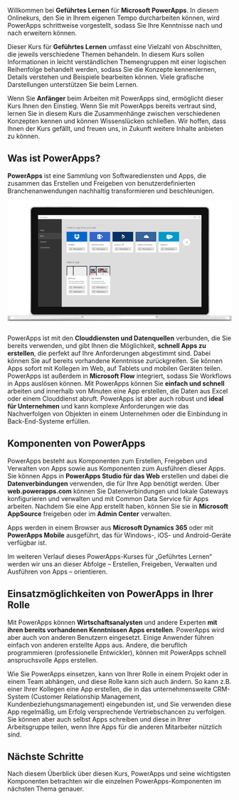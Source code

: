 Willkommen bei **Geführtes Lernen** für **Microsoft PowerApps**. In diesem Onlinekurs, den Sie in Ihrem eigenen Tempo durcharbeiten können, wird PowerApps schrittweise vorgestellt, sodass Sie Ihre Kenntnisse nach und nach erweitern können.

Dieser Kurs für **Geführtes Lernen** umfasst eine Vielzahl von Abschnitten, die jeweils verschiedene Themen behandeln. In diesem Kurs sollen Informationen in leicht verständlichen Themengruppen mit einer logischen Reihenfolge behandelt werden, sodass Sie die Konzepte kennenlernen, Details verstehen und Beispiele bearbeiten können. Viele grafische Darstellungen unterstützen Sie beim Lernen.

Wenn Sie **Anfänger** beim Arbeiten mit PowerApps sind, ermöglicht dieser Kurs Ihnen den Einstieg. Wenn Sie mit PowerApps bereits vertraut sind, lernen Sie in diesem Kurs die Zusammenhänge zwischen verschiedenen Konzepten kennen und können Wissenslücken schließen. Wir hoffen, dass Ihnen der Kurs gefällt, und freuen uns, in Zukunft weitere Inhalte anbieten zu können.

## <a name="what-is-powerapps"></a>Was ist PowerApps?
**PowerApps** ist eine Sammlung von Softwarediensten und Apps, die zusammen das Erstellen und Freigeben von benutzerdefinierten Branchenanwendungen nachhaltig transformieren und beschleunigen.

![Animierte PowerApps-Einführung](./media/learning-introducing-powerapps/powerapps-intro.gif)

PowerApps ist mit den **Clouddiensten und Datenquellen** verbunden, die Sie bereits verwenden, und gibt Ihnen die Möglichkeit, **schnell Apps zu erstellen**, die perfekt auf Ihre Anforderungen abgestimmt sind. Dabei können Sie auf bereits vorhandene Kenntnisse zurückgreifen. Sie können Apps sofort mit Kollegen im Web, auf Tablets und mobilen Geräten teilen. PowerApps ist außerdem in **Microsoft Flow** integriert, sodass Sie Workflows in Apps auslösen können. Mit PowerApps können Sie **einfach und schnell** arbeiten und innerhalb von Minuten eine App erstellen, die Daten aus Excel oder einem Clouddienst abruft. PowerApps ist aber auch robust und **ideal für Unternehmen** und kann komplexe Anforderungen wie das Nachverfolgen von Objekten in einem Unternehmen oder die Einbindung in Back-End-Systeme erfüllen.

## <a name="the-parts-of-powerapps"></a>Komponenten von PowerApps
PowerApps besteht aus Komponenten zum Erstellen, Freigeben und Verwalten von Apps sowie aus Komponenten zum Ausführen dieser Apps. Sie können Apps in **PowerApps Studio für das Web** erstellen und dabei die **Datenverbindungen** verwenden, die für Ihre App benötigt werden. Über **web.powerapps.com** können Sie Datenverbindungen und lokale Gateways konfigurieren und verwalten und mit Common Data Service für Apps arbeiten. Nachdem Sie eine App erstellt haben, können Sie sie in **Microsoft AppSource** freigeben oder im **Admin Center** verwalten.

Apps werden in einem Browser aus **Microsoft Dynamics 365** oder mit **PowerApps Mobile** ausgeführt, das für Windows-, iOS- und Android-Geräte verfügbar ist.

Im weiteren Verlauf dieses PowerApps-Kurses für „Geführtes Lernen“ werden wir uns an dieser Abfolge – Erstellen, Freigeben, Verwalten und Ausführen von Apps – orientieren.

## <a name="how-powerapps-matches-your-role"></a>Einsatzmöglichkeiten von PowerApps in Ihrer Rolle
Mit PowerApps können **Wirtschaftsanalysten** und andere Experten **mit ihren bereits vorhandenen Kenntnissen Apps erstellen**. PowerApps wird aber auch von anderen Benutzern eingesetzt. Einige Anwender führen einfach von anderen erstellte Apps aus. Andere, die beruflich programmieren (professionelle Entwickler), können mit PowerApps schnell anspruchsvolle Apps erstellen.

Wie Sie PowerApps einsetzen, kann von Ihrer Rolle in einem Projekt oder in einem Team abhängen, und diese Rolle kann sich auch ändern. So kann z.B. einer Ihrer Kollegen eine App erstellen, die in das unternehmensweite CRM-System (Customer Relationship Management, Kundenbeziehungsmanagement) eingebunden ist, und Sie verwenden diese App regelmäßig, um Erfolg versprechende Vertriebschancen zu verfolgen. Sie können aber auch selbst Apps schreiben und diese in Ihrer Arbeitsgruppe teilen, wenn Ihre Apps für die anderen Mitarbeiter nützlich sind.

## <a name="next-steps"></a>Nächste Schritte
Nach diesem Überblick über diesen Kurs, PowerApps und seine wichtigsten Komponenten betrachten wir die einzelnen PowerApps-Komponenten im nächsten Thema genauer.

